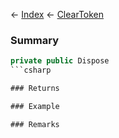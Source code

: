 ← [Index](Api-Index) ← [ClearToken<T>](System.Collections.Generic.ClearToken`1)

### Summary

```csharp
private public Dispose
```csharp

### Returns

### Example

### Remarks

